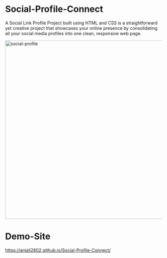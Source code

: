 # Social-Profile-Connect

A Social Link Profile Project built using HTML and CSS is a straightforward yet creative project that showcases your online presence by consolidating all your social media profiles into one clean, responsive web page.



<img width="576" alt="social-profile" src="https://github.com/user-attachments/assets/485a35aa-352c-4ab0-951f-acf8b8887d02">

# Demo-Site
  https://anjali2802.github.io/Social-Profile-Connect/
